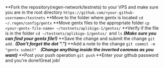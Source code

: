 **Fork the repository(regen-network/testnets) to your VPS and make sure you are in the root directory  ```https://github.com/<your-github-username>/testnets``` 
**Move to the folder where gentx is located ```cd ~/.regen/config/gentx```
**Move gentx files to the appropriate folder ```cp <your-gentx-file-name> ~/testnets/aplikigo-1/gentxs/```
**Verify if the file is in the folder ```cd ~/testnets/aplikigo-1/gentxs/ ```and ```ls```   ***(Make sure you can find your gentx file!)***
**Save the change and submit the change ```git add.```       ***(Don't forget the dot ".")***
**Add a note to the change ```git commit -m "gentx submit"```     ***（Change anything inside the inverted commas as you want)***
**Post your push operation ```git push```
**Enter your github password and you're done!Great job!
